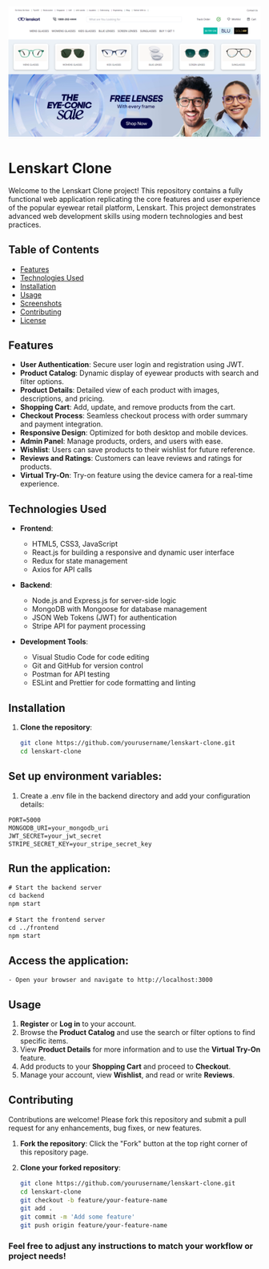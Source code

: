 ![LensCart_Clone-Image.png](./FrontEnd/assets/LensCart_Clone-Image.png)

# Lenskart Clone

Welcome to the Lenskart Clone project! This repository contains a fully functional web application replicating the core features and user experience of the popular eyewear retail platform, Lenskart. This project demonstrates advanced web development skills using modern technologies and best practices.

## Table of Contents

- [Features](#features)
- [Technologies Used](#technologies-used)
- [Installation](#installation)
- [Usage](#usage)
- [Screenshots](#screenshots)
- [Contributing](#contributing)
- [License](#license)

## Features

- **User Authentication**: Secure user login and registration using JWT.
- **Product Catalog**: Dynamic display of eyewear products with search and filter options.
- **Product Details**: Detailed view of each product with images, descriptions, and pricing.
- **Shopping Cart**: Add, update, and remove products from the cart.
- **Checkout Process**: Seamless checkout process with order summary and payment integration.
- **Responsive Design**: Optimized for both desktop and mobile devices.
- **Admin Panel**: Manage products, orders, and users with ease.
- **Wishlist**: Users can save products to their wishlist for future reference.
- **Reviews and Ratings**: Customers can leave reviews and ratings for products.
- **Virtual Try-On**: Try-on feature using the device camera for a real-time experience.

## Technologies Used

- **Frontend**:
  - HTML5, CSS3, JavaScript
  - React.js for building a responsive and dynamic user interface
  - Redux for state management
  - Axios for API calls

- **Backend**:
  - Node.js and Express.js for server-side logic
  - MongoDB with Mongoose for database management
  - JSON Web Tokens (JWT) for authentication
  - Stripe API for payment processing

- **Development Tools**:
  - Visual Studio Code for code editing
  - Git and GitHub for version control
  - Postman for API testing
  - ESLint and Prettier for code formatting and linting

## Installation

1. **Clone the repository**:
   ```bash
   git clone https://github.com/yourusername/lenskart-clone.git
   cd lenskart-clone

## Set up environment variables:
1.  Create a .env file in the backend directory and add your configuration details:
```
PORT=5000
MONGODB_URI=your_mongodb_uri
JWT_SECRET=your_jwt_secret
STRIPE_SECRET_KEY=your_stripe_secret_key
```

## Run the application:

```
# Start the backend server
cd backend
npm start

# Start the frontend server
cd ../frontend
npm start

```

## Access the application:
    - Open your browser and navigate to http://localhost:3000

## Usage

1. **Register** or **Log in** to your account.
2. Browse the **Product Catalog** and use the search or filter options to find specific items.
3. View **Product Details** for more information and to use the **Virtual Try-On** feature.
4. Add products to your **Shopping Cart** and proceed to **Checkout**.
5. Manage your account, view **Wishlist**, and read or write **Reviews**.


## Contributing

Contributions are welcome! Please fork this repository and submit a pull request for any enhancements, bug fixes, or new features.

1. **Fork the repository**:
   Click the "Fork" button at the top right corner of this repository page.

2. **Clone your forked repository**:
   ```bash
   git clone https://github.com/yourusername/lenskart-clone.git
   cd lenskart-clone
   git checkout -b feature/your-feature-name
   git add .
   git commit -m 'Add some feature'
   git push origin feature/your-feature-name


### Feel free to adjust any instructions to match your workflow or project needs!


